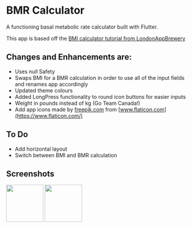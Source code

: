 # BMR Calculator

A functioning basal metabolic rate calculator built with Flutter.

This app is based off the [BMI calculator tutorial from LondonAppBrewery](https://github.com/londonappbrewery/BMI-Calculator-Flutter-Completed)

## Changes and Enhancements are:
- Uses null Safety
- Swaps BMI for a BMR calculation in order to use all of the input fields and renames app accordingly
- Updated theme colours
- Added LongPress functionality to round icon buttons for easier inputs
- Weight in pounds instead of kg (Go Team Canada!)
- Add app icons made by [freepik.com](https://www.freepik.com) from [www.flaticon.com](https://www.flaticon.com/)

## To Do
- Add horizontal layout
- Switch between BMI and BMR calculation

## Screenshots

<img src="https://i.imgur.com/RRRowDU.jpg" width="100"> <img src="https://i.imgur.com/4PsDaia.jpg" width="100">